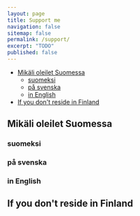 ```yaml
---
layout: page
title: Support me
navigation: false
sitemap: false
permalink: /support/
excerpt: "TODO"
published: false
---
```


<!-- editorconfig-checker-disable -->
<!-- prettier-ignore-start -->

<!-- START doctoc generated TOC please keep comment here to allow auto update -->
<!-- DON'T EDIT THIS SECTION, INSTEAD RE-RUN doctoc TO UPDATE -->

- [Mikäli oleilet Suomessa](#mik%C3%A4li-oleilet-suomessa)
  - [suomeksi](#suomeksi)
  - [på svenska](#p%C3%A5-svenska)
  - [in English](#in-english)
- [If you don't reside in Finland](#if-you-dont-reside-in-finland)

<!-- END doctoc generated TOC please keep comment here to allow auto update -->

<!-- prettier-ignore-end -->
<!-- editorconfig-checker-enable -->

## Mikäli oleilet Suomessa

### suomeksi

### på svenska

### in English

## If you don't reside in Finland
